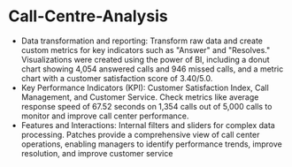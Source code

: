 # Call-Centre-Analysis
* Data transformation and reporting: Transform raw data and create custom metrics for key indicators such as "Answer" and "Resolves." Visualizations were created using the power of BI, including a donut chart showing 4,054 answered calls and 946 missed calls, and a metric chart with a customer satisfaction score of 3.40/5.0.
* Key Performance Indicators (KPI): Customer Satisfaction Index, Call Management, and Customer Service. Check metrics like average response speed of 67.52 seconds on 1,354 calls out of 5,000 calls to monitor and improve call center performance.
* Features and Interactions: Internal filters and sliders for complex data processing. Patches provide a comprehensive view of call center operations, enabling managers to identify performance trends, improve resolution, and improve customer service
